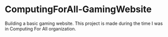 # ComputingForAll-GamingWebsite
Building a basic gaming website. This project is made during the time I was in Computing For All organization.
